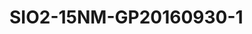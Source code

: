 <a name="material" />

# SIO2-15NM-GP20160930-1
<script type="application/ld+json">
  {
    "@context": "https://schema.org/",
    "@type": "ChemicalSubstance",
    "http://purl.org/dc/terms/conformsTo":
      {
        "@type": "CreativeWork",
        "@id": "https://bioschemas.org/profiles/ChemicalSubstance/0.4-RELEASE/"
      },
    "@id": "https://egonw.github.io/nanowiki/nanowiki495.html#material",
    "name": "SIO2-15NM-GP20160930-1",
    "sameAs: "http://127.0.0.1/mediawiki/index.php/Special:URIResolver/SIO2-2D15NM-2DGP20160930-2D1"
  }
</script>

